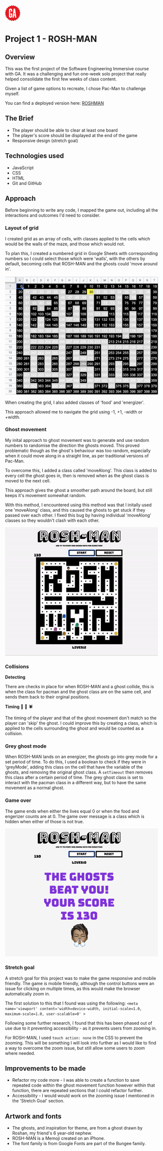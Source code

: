 
![](images/GA-logo.png)
# Project 1 - **ROSH-MAN**

## **Overview**

This was the first project of the Software Engineering Immersive course with GA. It was a challenging and fun one-week solo project that really helped consolidate the first few weeks of class content.

Given a list of game options to recreate, I chose Pac-Man to challenge myself.

You can find a deployed version here: [ROSHMAN](https://lydiarrrw.github.io/project-1/)

## The Brief

* The player should be able to clear at least one board
* The player's score should be displayed at the end of the game
* Responsive design (stretch goal)
 
## Technologies used

* JavaScript
* CSS
* HTML
* Git and GitHub


## Approach
Before beginning to write any code, I mapped the game out, including all the interactions and outcomes I'd need to consider.

### Layout of grid

I created grid as an array of cells, with classes applied to the cells which would be the walls of the maze, and those which would not.

To plan this, I created a numbered grid in Google Sheets with corresponding numbers so I could select those which were 'walls', with the others by default, becoming cells that ROSH-MAN and the ghosts could 'move around in'.

![](./grid.png)

When creating the grid, I also added classes of 'food' and 'energizer'.

This approach allowed me to navigate the grid using -1, +1, -width or +width.

### Ghost movement

My inital approach to ghost movement was to generate and use random numbers to randomise the direction the ghosts moved. This proved problematic though as the ghost's behaviour was too random, especially when it could move along in a straight line, as per traditional versions of Pac-Man.

To overcome this, I added a class called 'moveAlong'. This class is added to every cell the ghost goes in, then is removed when as the ghost class is moved to the next cell.

This approach gives the ghost a smoother path around the board, but still keeps it's movement somewhat random.

With this method, I encountered using this method was that I initally used one 'moveAlong' class, and this caused the ghosts to get stuck if they passed over each other. I fixed this bug by having individual 'moveAlong' classes so they wouldn't clash with each other.

![](./roshmangif.gif)

### Collisions

**Detecting**

There are checks in place for when ROSH-MAN and a ghost collide, this is when the class for pacman and the ghost class are on the same cell, and sends them back to their orginal positions.

**Timing** 🐜 🐛 🕷

The timing of the player and that of the ghost movement don't match so the player can 'skip' the ghost. I could improve this by creating a class, which is applied to the cells surrounding the ghost and would be counted as a collision.

### Grey ghost mode

When ROSH-MAN lands on an energizer, the ghosts go into grey mode for a set period of time. To do this, I used a boolean to check if they were in 'greyMode', adding this class on the cell that have the variable of the ghosts, and removing the original ghost class. A `setTimeout` then removes this class after a certain period of time. The grey ghost class is set to interact with the pacman class in a different way, but to have the same movement as a normal ghost.

### Game over

The game ends when either the lives equal 0 or when the food and engerizer counts are at 0. The game over message is a class which is hidden when either of those is not true.

![](./gameover.png)

### Stretch goal

A stretch goal for this project was to make the game responsive and mobile friendly. The game is mobile friendly, although the control buttons were an issue for clicking on multiple times, as this would make the browser automatically zoom in.

The first solution to this that I found was using the following: ` <meta name='viewport' content='width=device-width, initial-scale=1.0, maximum-scale=1.0, user-scalable=0' > `

Following some further research, I found that this has been phased out of use due to it preventing accessibility - as it prevents users from zooming in.

For ROSH-MAN, I used `touch action: none` in the CSS to prevent the zooming. This will be something I will look into further as I would like to find a way to overcome the zoom issue, but still allow some users to zoom where needed.

## Improvements to be made

* Refactor my code more - I was able to create a function to save repeated code within the ghost movement function however within that function, there are repeated sections that I could refactor further.
* Accessibility - I would would work on the zooming issue I mentioned in the 'Stretch Goal' section.


## Artwork and fonts
* The ghosts, and inspiration for theme, are from a ghost drawn by Roshan, my friend's 6 year-old nephew.
* ROSH-MAN is a Memoji created on an iPhone.
* The font family is from Google Fonts are part of the Bungee family.



